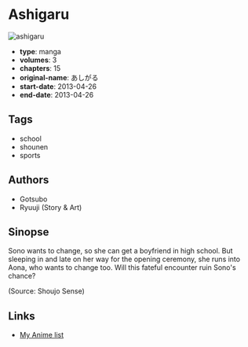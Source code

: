 # Ashigaru

![ashigaru](https://cdn.myanimelist.net/images/manga/1/130733.jpg)

-   **type**: manga
-   **volumes**: 3
-   **chapters**: 15
-   **original-name**: あしがる
-   **start-date**: 2013-04-26
-   **end-date**: 2013-04-26

## Tags

-   school
-   shounen
-   sports

## Authors

-   Gotsubo
-   Ryuuji (Story & Art)

## Sinopse

Sono wants to change, so she can get a boyfriend in high school. But sleeping in and late on her way for the opening ceremony, she runs into Aona, who wants to change too. Will this fateful encounter ruin Sono's chance?

(Source: Shoujo Sense)

## Links

-   [My Anime list](https://myanimelist.net/manga/63705/Ashigaru)
